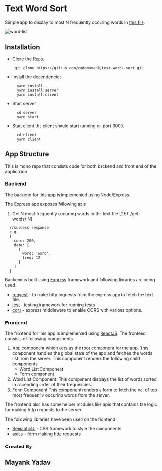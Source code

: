 # Text Word Sort
Simple app to display to most N frequently occuring words in [this file](https://terriblytinytales.com/test.txt).

![word-list](https://i.imgur.com/z6QrwB9.gif)

## Installation
  * Clone the Repo.

    ` git clone https://github.com/codemayank/text-words-sort.git`

  * Install the dependencies
    ```
      yarn install
      yarn install:server
      yarn install:client
    ```
  * Start server
    ```
      cd server
      yarn start
    ```
  * Start client the client should start running on port 3000.
    ```
      cd client
      yarn client
    ```

 

## App Structure
This is mono repo that consists code for both backend and front end of the application

### Backend
The backend for this app is implemented using Node/Express.

The Express app exposes following apis

1. Get N most frequently occuring words in the text file [GET /get-words/:N]
```
  //success response
  e.g.
  {
    code: 200,
    data: [
      {
        word: 'word',
        freq: 12
      }
    ]
  }

```

Backend is built using [Express](https://expressjs.com/) framework and following libraries are being used.
* [request](https://github.com/request/request#readme) - to make http requests from the express app to fetch the text file.
* [jest](https://jestjs.io/) - testing framework for running tests
* [cors](https://github.com/expressjs/cors#readme) - express middleware to enable CORS with various options.

### Frontend
The frontend for this app is implemented using [ReactJS](https://reactjs.org/).
The frontend consists of following components

1. App component which acts as the root component for the app.
    This component handles the global state of the app and fetches the words list from the server.
    This component renders the following child components
    * Word List Component
    * Form component
2. Word List Component.
    This component displays the list of words sorted in ascending order of their frequencies.
3. Form Component
    This component renders a form to fetch the no. of top most frequently occuring words from the server.

The frontend also has some helper modules like apis that contains the logic for making http requests to the server

The following libraries have been used on the frontend
* [SemanticUi](https://semantic-ui.com/) -  CSS framework to style the components
* [axios](https://github.com/axios/axios) - form making http requests


### Created By
## Mayank Yadav